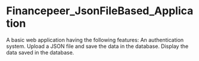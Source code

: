 # Financepeer_JsonFileBased_Application
A basic web application having the following features:  An authentication system. Upload a JSON file and save the data in the database. Display the data saved in the database.
